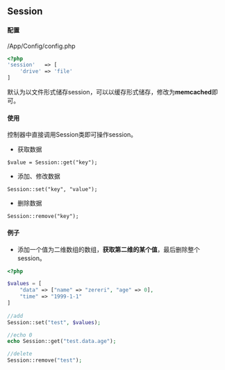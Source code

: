 ## Session

#### 配置

/App/Config/config.php

``` php
<?php
'session'   => [
    'drive' => 'file'
]
```

默认为以文件形式储存session，可以以缓存形式储存，修改为**memcached**即可。



#### 使用

控制器中直接调用Session类即可操作session。



- 获取数据

`$value = Session::get("key");`



- 添加、修改数据

`Session::set("key", "value");`



- 删除数据

`Session::remove("key");`



#### 例子

- 添加一个值为二维数组的数组，**获取第二维的某个值**，最后删除整个session。

``` php
<?php

$values = [
  	"data" => ["name" => "zereri", "age" => 0],
  	"time" => "1999-1-1"
]
  
//add  
Session::set("test", $values);

//echo 0
echo Session::get("test.data.age"); 

//delete
Session::remove("test");
```